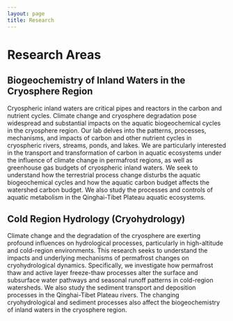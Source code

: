 ```yaml
---
layout: page
title: Research
---
```

# Research Areas

## Biogeochemistry of Inland Waters in the Cryosphere Region

Cryospheric inland waters are critical pipes and reactors in the carbon and nutrient cycles. Climate change and cryosphere degradation pose widespread and substantial impacts on the aquatic biogeochemical cycles in the cryosphere region. Our lab delves into the patterns, processes, mechanisms, and impacts of carbon and other nutrient cycles in cryospheric rivers, streams, ponds, and lakes. We are particularly interested in the transport and transformation of carbon in aquatic ecosystems under the influence of climate change in permafrost regions, as well as greenhouse gas budgets of cryospheric inland waters. We seek to understand how the terrestrial process change disturbs the aquatic biogeochemical cycles and how the aquatic carbon budget affects the watershed carbon budget. We also study the processes and controls of aquatic metabolism in the Qinghai-Tibet Plateau aquatic ecosystems.
 
## Cold Region Hydrology (Cryohydrology)

Climate change and the degradation of the cryosphere are exerting profound influences on hydrological processes, particularly in high-altitude and cold-region environments. This research seeks to understand the impacts and underlying mechanisms of permafrost changes on cryohydrological dynamics. Specifically, we investigate how permafrost thaw and active layer freeze-thaw processes alter the surface and subsurface water pathways and seasonal runoff patterns in cold-region watersheds. We also study the sediment transport and deposition processes in the Qinghai-Tibet Plateau rivers. The changing cryohydrological and sediment processes also affect the biogeochemistry of inland waters in the cryosphere region.
